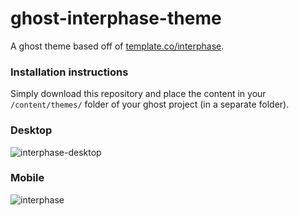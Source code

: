 # ghost-interphase-theme
A ghost theme based off of [template.co/interphase](http://templated.co/interphase).

### Installation instructions

Simply download this repository and place the content in your `/content/themes/` folder of your ghost project (in a separate folder).

### Desktop

![interphase-desktop](https://cloud.githubusercontent.com/assets/777823/7796254/af798436-02dd-11e5-890d-de51253d26a3.png)

### Mobile

![interphase](https://cloud.githubusercontent.com/assets/777823/7796251/a914b20a-02dd-11e5-8db9-04a29d42a134.png)
